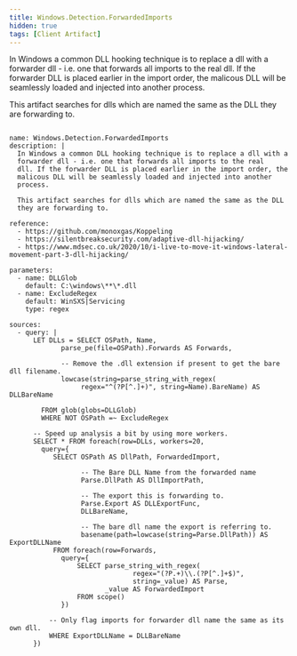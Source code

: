```yaml
---
title: Windows.Detection.ForwardedImports
hidden: true
tags: [Client Artifact]
---
```


In Windows a common DLL hooking technique is to replace a dll with a
forwarder dll - i.e. one that forwards all imports to the real
dll. If the forwarder DLL is placed earlier in the import order, the
malicous DLL will be seamlessly loaded and injected into another
process.

This artifact searches for dlls which are named the same as the DLL
they are forwarding to.


<pre><code class="language-yaml">
name: Windows.Detection.ForwardedImports
description: |
  In Windows a common DLL hooking technique is to replace a dll with a
  forwarder dll - i.e. one that forwards all imports to the real
  dll. If the forwarder DLL is placed earlier in the import order, the
  malicous DLL will be seamlessly loaded and injected into another
  process.

  This artifact searches for dlls which are named the same as the DLL
  they are forwarding to.

reference:
  - https://github.com/monoxgas/Koppeling
  - https://silentbreaksecurity.com/adaptive-dll-hijacking/
  - https://www.mdsec.co.uk/2020/10/i-live-to-move-it-windows-lateral-movement-part-3-dll-hijacking/

parameters:
  - name: DLLGlob
    default: C:\windows\**\*.dll
  - name: ExcludeRegex
    default: WinSXS|Servicing
    type: regex

sources:
  - query: |
      LET DLLs = SELECT OSPath, Name,
             parse_pe(file=OSPath).Forwards AS Forwards,

             -- Remove the .dll extension if present to get the bare dll filename.
             lowcase(string=parse_string_with_regex(
                  regex="^(?P<BareName>[^.]+)", string=Name).BareName) AS DLLBareName

        FROM glob(globs=DLLGlob)
        WHERE NOT OSPath =~ ExcludeRegex

      -- Speed up analysis a bit by using more workers.
      SELECT * FROM foreach(row=DLLs, workers=20,
        query={
           SELECT OSPath AS DllPath, ForwardedImport,

                  -- The Bare DLL Name from the forwarded name
                  Parse.DllPath AS DllImportPath,

                  -- The export this is forwarding to.
                  Parse.Export AS DLLExportFunc,
                  DLLBareName,

                  -- The bare dll name the export is referring to.
                  basename(path=lowcase(string=Parse.DllPath)) AS ExportDLLName
           FROM foreach(row=Forwards,
             query={
                 SELECT parse_string_with_regex(
                               regex="(?P<DllPath>.+)\\.(?P<Export>[^.]+$)",
                               string=_value) AS Parse,
                        _value AS ForwardedImport
                 FROM scope()
             })

          -- Only flag imports for forwarder dll name the same as its own dll.
          WHERE ExportDLLName = DLLBareName
      })

</code></pre>

